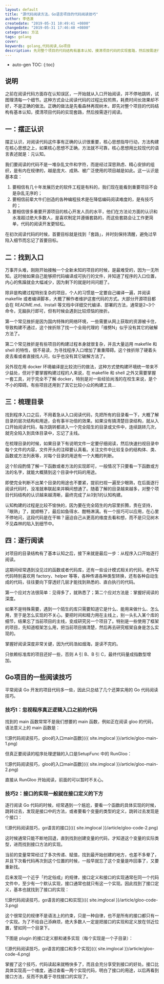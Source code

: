 ```yaml
---
layout: default
title: "源代码阅读方法，Go语言项目的代码阅读技巧"
author: 李佶澳
createdate: "2019-05-31 10:49:41 +0800"
changedate: "2019-05-31 17:46:40 +0800"
categories: 方法
tags: golang
cover:
keywords: golang,代码阅读,Go项目
description: 先对整个项目的代码结构有基本认知，摸清项目代码的实现套路，然后按需逐行阅读
---
```


* auto-gen TOC:
{:toc}

## 说明

之前在阅读代码方面存在认知误区，一开始就从入口开始阅读，并不停地跳转，试图理清每一个细节。这种方式会让阅读代码的过程比较煎熬，耗费时间长效果却不好，不是正确的做法。正确的做法是先看森林再观树木，即先对整个项目的代码结构有基本认知，摸清项目代码的实现套路，然后按需逐行阅读。

## 一：摆正认识

摆正认识，对阅读代码这件事有正确的认识很重要，核心思想指导行动，方法构建在核心思想之上，如果核心思想不正确，方法就不可靠，核心思想用比较现代的语言表述就是：元认知。 

我们要阅读的代码不是一堆杂乱文件和字符，而是经过深思熟虑、精心安排的组织，是有内在规律的，越是庞大、成熟、被广泛使用的项目越是如此。这一认识是基本盘：

1. 要相信有几十年发展历史的软件工程是有料的，我们现在能看到重要项目不会是杂乱无序的；
2. 要相信前辈大牛们创造的各种编程技术是在降低编码阅读难度的，是有技巧的；
3. 要相信很多重要开源项目的核心开发人员的水平，他们在方法论方面的认识和水准超过绝大多数人，是喜欢制定并遵循套路的，而这些套路会让工作更简单，代码的阅读开发更轻松。

在初次阅读代码的时候，首要目标就是找到「套路」，并时刻保持清醒，避免过早陷入细节而忘记了首要目标。

## 二：找到入口

万事开头难，刚刚开始接触一个全新未知的项目的时候，是最难受的，因为一无所知。这时候如果自己能够把代码编译成可执行的文件，并知道了程序的入口位置，内心的焦躁就会大幅减少，因为剩下的就是时间问题了。

除非是构建过程特别复杂的项目，个人的习惯是一定要自己编译一遍，并阅读 makefile 或者编译脚本，大概了解作者维护这套代码的方式。大部分开源项目都会在 README.md、Install 等文档中详细交代编译、部署的方法，通常是2~3个命令，无脑执行即可，但有时候会遇到比较烦恼的挫折。

第一个常见挫折是因为国内特殊的网络环境，一些需要从网上获取的资源被卡住，导致构建不通过，这个挫折除了找一个全局代理的「维劈N」似乎没有其它的破解方法了。

第二个常见挫折是有些项目的构建过程本身就很复杂，并且大量运用 makefile 和 shell 的特性，很不易读，为寻找程序入口增加了重重障碍。这个挫折除了硬着头皮去看或者直接找人问，似乎也没有其它破解方法了。

另外现在用 docker 环境编译是比较流行的做法，这种方式使构建环境统一带来不少益处，但对于要掌握构建过程的人来说，在 makefile 和 shell 之外又需要掌握一套工具，对于完全不了解 docker，特别是对一些经验尚浅的在校生来说，是个不小的障碍。有些项目还用到了其它比较小众的构建工具...

## 三：梳理目录

找到程序入口之后，不用着急从入口阅读代码，先把所有的目录看一下，大概了解目录的层次结构和用途，会有事半功倍的效果。如果没有搞清楚目录结构，就从入口开始阅读代码，每次跳转都进入一个完全陌生的目录或文件中，连续跳转几次，就完全陷入到具体目录中，忘记了主线。

在梳理目录的时候，如果目录下有说明文件一定要仔细阅读，然后快速扫视目录中每个文件的内容，文件开头的注释要认真看。关注文件中比较复杂的结构体、类、函数或方法列表等，对每个目录的用途有一个大概的判断。

这个阶段酌情了解一下函数或者方法的实现即可，一般情况下只要看一下函数或方法的名字，就能大概猜到这个目录中代码的用途。

即使完全判断不出某个目录的用途也不要紧，提前扫视一遍至少眼熟，在后面逐行阅读代码时，没准就串联起来并瞬间想通了。随着了解的目录越来越多，对整个项目代码结构的认识越来越清晰，最终完成了从0到1的认知构建。

认知构建的过程是比较不愉快的，因为要在完全陌生的内容里折腾，贵在坚持，「眼熟」了，就顺畅了，最后如鱼得水、酣畅淋漓。有一个技巧可以应用，在心里不停地问，这段代码是在干嘛？逼迫自己从更高的维度去看和想，而不是只见树木不见森林的陷入到细节中。

## 四：逐行阅读

对项目的目录结构有了基本认知之后，接下来就是最后一步：从程序入口开始逐行阅读。

这期间经常遇到没见过的函数或者代码库，还有一些设计模式相关的代码，老外写代码特别喜欢用 factory、helper 等等，各种传递各种类型转换，还有各种自动生成的代码，往往要向下穿透好几层才能找到熟悉的、直白执行的代码。

第一个应对方法很简单：见得多了，就熟悉了；第二个应对方法是：掌握好阅读的深度。

如果不是特殊需要，遇到一个陌生的库只需要知道它是什么、能用来做什么、怎么用，至于是怎么实现的不关心。要把时间和精力用在主线上，别一头扎入某个库的细节，结果忘了当前项目的主线，变成研究另一个项目了。特别是一些使用了框架的项目，先知道框架怎么用，把当前项目搞清楚，然后再去研究框架自身是怎么实现的。

掌握好阅读深度非常关键，因为代码浩如烟海，是读不完的。

只依赖标准库的项目还好一些，否则 A 引 B、B 引 C，最终代码量成指数型增加。

## Go项目的一些阅读技巧

平常阅读 Go 开发的项目代码多一些，因此只总结了几个还算实用的 Go 代码阅读技巧。

### 技巧1：忽视程序真正逻辑入口之前的代码

找到的 main 函数常常不是我们想要的 main 函数，例如正在阅读 gloo 的代码，语法意义上的 main 函数是：

![源代码阅读技巧，gloo的入口main函数]({{ site.imglocal }}/article/gloo-main-1.png)

但真正要阅读的程序处理逻辑的入口是SetupFunc 中的 RunGloo：

![源代码阅读技巧，gloo的入口main函数]({{ site.imglocal }}/article/gloo-main-2.png)

直接从 RunGloo 开始阅读，前面的可以暂时不关心。

### 技巧2：接口的实现一般就在接口定义的下方

逐行阅读 Go 代码的时候，经常遇到一个尴尬，要看一个函数的具体实现的时候，跳转过去，发现是接口中的方法，或者要看个变量的类型的定义，跳转过去发现是个接口：

![源代码阅读技巧，go语言的接口]({{ site.imglocal }}/article/gloo-code-2.png)

这时候通常只能不断地回退，直到找到创建变量的代码，才知道这个变量的实际类型，进而找到接口方法的实现。

当前的变量常常经过了多次传递、赋值，找到最开始创建的地方，也差不多晕了，并且下次看代码再次到这个位置的时候，一般早就忘了这个变量是咋回事了，又要重新找。

后来发现一个近乎「约定俗成」的规律，接口定义和接口的实现通常在同一个代码文件中，至少有一个默认实现，接口通常也就只有这一个实现。因此找到了接口定义，基本也就找到了接口的实现：

![源代码阅读技巧，go语言的接口和实现]({{ site.imglocal }}/article/gloo-code-3.png)

这个很常见的规律不是语法上的约束，只是一种自律，也不是所有的接口都只有一个实现。为了不给自己添麻烦，绝大多数人一定是把接口的实现和定义放在邻近位置，譬如同一个目录下。

下图是 plugin 的接口定义额和诸多实现（每个实现是一个子目录）：

![源代码阅读技巧，go语言的接口和多个实现]({{ site.imglocal }}/article/gloo-code-4.png)

掌握了这个技巧，代码读起来就畅快多了，而且会充分享受到接口的好处。接口比具体实现高一个维度，通过查看一两个实现代码，明白了接口的用途，以后再看到接口方法，反而不执着于寻找接口的实现了。
